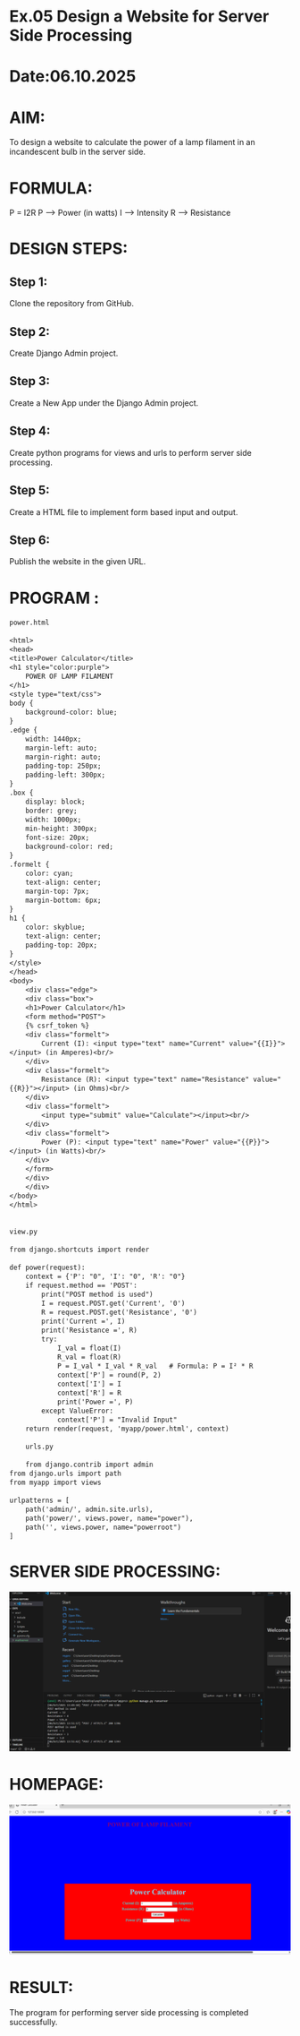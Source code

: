 # Ex.05 Design a Website for Server Side Processing
# Date:06.10.2025
# AIM:
To design a website to calculate the power of a lamp filament in an incandescent bulb in the server side.

# FORMULA:
P = I2R
P --> Power (in watts)
 I --> Intensity
 R --> Resistance

# DESIGN STEPS:
## Step 1:
Clone the repository from GitHub.

## Step 2:
Create Django Admin project.

## Step 3:
Create a New App under the Django Admin project.

## Step 4:
Create python programs for views and urls to perform server side processing.

## Step 5:
Create a HTML file to implement form based input and output.

## Step 6:
Publish the website in the given URL.

# PROGRAM :

```
power.html

<html>
<head>
<title>Power Calculator</title>
<h1 style="color:purple">
    POWER OF LAMP FILAMENT
</h1>
<style type="text/css">
body {
    background-color: blue;
}
.edge {
    width: 1440px;
    margin-left: auto;
    margin-right: auto;
    padding-top: 250px;
    padding-left: 300px;
}
.box {
    display: block;
    border: grey;
    width: 1000px;
    min-height: 300px;
    font-size: 20px; 
    background-color: red;
}
.formelt { 
    color: cyan; 
    text-align: center; 
    margin-top: 7px; 
    margin-bottom: 6px;
}
h1 {
    color: skyblue;
    text-align: center;
    padding-top: 20px;
}    
</style>
</head>
<body>
    <div class="edge">
    <div class="box">
    <h1>Power Calculator</h1>
    <form method="POST">
    {% csrf_token %}
    <div class="formelt">
        Current (I): <input type="text" name="Current" value="{{I}}"></input> (in Amperes)<br/>
    </div>
    <div class="formelt">
        Resistance (R): <input type="text" name="Resistance" value="{{R}}"></input> (in Ohms)<br/>
    </div>
    <div class="formelt">
        <input type="submit" value="Calculate"></input><br/>
    </div>
    <div class="formelt">
        Power (P): <input type="text" name="Power" value="{{P}}"></input> (in Watts)<br/>
    </div>
    </form>
    </div>
    </div>
</body>
</html>


view.py

from django.shortcuts import render

def power(request):
    context = {'P': "0", 'I': "0", 'R': "0"}
    if request.method == 'POST':
        print("POST method is used")
        I = request.POST.get('Current', '0')
        R = request.POST.get('Resistance', '0')
        print('Current =', I)
        print('Resistance =', R)
        try:
            I_val = float(I)
            R_val = float(R)
            P = I_val * I_val * R_val   # Formula: P = I² * R
            context['P'] = round(P, 2)
            context['I'] = I
            context['R'] = R
            print('Power =', P)
        except ValueError:
            context['P'] = "Invalid Input"
    return render(request, 'myapp/power.html', context)

    urls.py

    from django.contrib import admin
from django.urls import path
from myapp import views

urlpatterns = [
    path('admin/', admin.site.urls),
    path('power/', views.power, name="power"),
    path('', views.power, name="powerroot")
]
```
# SERVER SIDE PROCESSING:
![alt text](<Screenshot 2025-10-06 135339.png>)
# HOMEPAGE:
![alt text](<Screenshot 2025-10-06 135318.png>)

# RESULT:
The program for performing server side processing is completed successfully.
